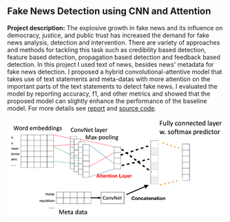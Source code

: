 ## Fake News Detection using CNN and Attention 

**Project description:** The explosive growth in fake news and its influence on democracy, justice, and public trust has increased the demand for fake news analysis, detection and intervention. There are variety of approaches and methods for tackling this task such as credibility based detection, feature based detection, propagation based detection and feedback based detection. In this project I used text of news, besides news' metadata for fake news detection. I proposed a hybrid convolutional-attentive model that takes use of text statements and meta-datas with more attention on the important parts of the text statements to detect fake news. I evaluated the model by reporting accuracy, f1, and other metrics and showed that the proposed model can slightly enhance the performance of the baseline model.
For more details see [report](/pdf/FakeNews.pdf) and [source code](https://github.com/fjavadi/FakeNewsDetection).

<img src="images/fakenews.png?raw=true" >
